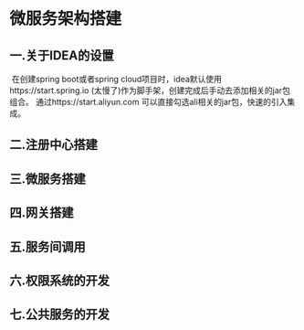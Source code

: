 #     			   微服务架构搭建



## 一.关于IDEA的设置

​		在创建spring boot或者spring cloud项目时，idea默认使用https://start.spring.io (太慢了)作为脚手架，创建完成后手动去添加相关的jar包组合。
​		通过https://start.aliyun.com 可以直接勾选ali相关的jar包，快速的引入集成。





## 二.注册中心搭建





## 三.微服务搭建





## 四.网关搭建





## 五.服务间调用





## 六.权限系统的开发





## 七.公共服务的开发    



































